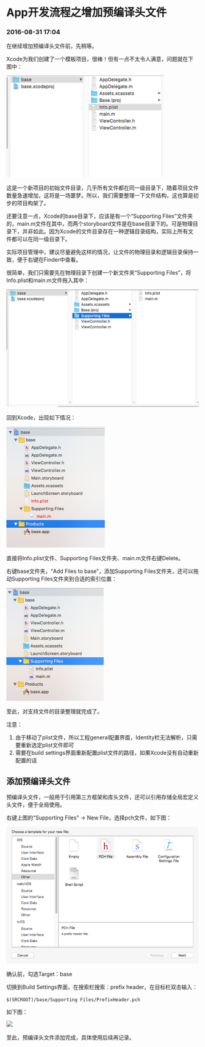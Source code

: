 # App开发流程之增加预编译头文件

### 2016-08-31 17:04

在继续增加预编译头文件前，先稍等。

Xcode为我们创建了一个模板项目，很棒！但有一点不太令人满意，问题就在下图中：

![](Images/1.png)

这是一个新项目的初始文件目录，几乎所有文件都在同一级目录下，随着项目文件数量急速增加，这将是一场噩梦。所以，我们需要整理一下文件结构，这也算是初步的项目构架了。

还要注意一点，Xcode的base目录下，应该是有一个“Supporting Files”文件夹的，main.m文件在其中，而两个storyboard文件是在base目录下的。可是物理目录下，并非如此。因为Xcode的文件目录存在一种逻辑目录结构，实际上所有文件都可以在同一级目录下。

实际项目管理中，建议尽量避免这样的情况，让文件的物理目录和逻辑目录保持一致，便于右键在Finder中查看。

很简单，我们只需要先在物理目录下创建一个新文件夹“Supporting Files”，将Info.plist和main.m文件拖入其中：

![](Images/2.png)

回到Xcode，出现如下情况：

![](Images/3.png)

直接将Info.plist文件、Supporting Files文件夹、main.m文件右键Delete。

右键base文件夹，“Add Files to base”，添加Supporting Files文件夹，还可以拖动Supporting Files文件夹到合适的索引位置：

![](Images/4.png)

至此，对支持文件的目录整理就完成了。

注意：

1. 由于移动了plist文件，所以工程general配置界面，Identity栏无法解析，只需要重新选定plist文件即可
2. 需要在build settings界面重新配置plist文件的路径，如果Xcode没有自动重新配置的话

## 添加预编译头文件

预编译头文件，一般用于引用第三方框架和库头文件，还可以引用存储全局宏定义头文件，便于全局使用。

右键上图的“Supporting Files” -> New File，选择pch文件，如下图：

![](Images/5.png)

确认前，勾选Target：base

切换到Build Settings界面，在搜索栏搜索：prefix header，在目标栏双击输入：

```$(SRCROOT)/base/Supporting Files/PrefixHeader.pch```

如下图：

![](Images/6.png)

至此，预编译头文件添加完成，具体使用后续再记录。